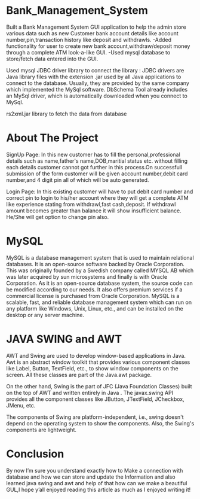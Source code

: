 # Bank_Management_System
Built a Bank Management System GUI application to help the admin store various data such as new Customer bank account details like account number,pin,transaction history like deposit and withdrawls. -Added functionality for user to create new bank account,withdraw/deposit money through a complete ATM look-a-like GUI. -Used mysql database to store/fetch data entered into the GUI.

Used mysql JDBC driver library to connect the library : JDBC drivers are Java library files with the extension .jar used by all Java applications to connect to the database. Usually, they are provided by the same company which implemented the MySql software. DbSchema Tool already includes an MySql driver, which is automatically downloaded when you connect to MySql.

rs2xml.jar library to fetch the data from database






# About The Project
SignUp Page: In this new customer has to fill the personal,professional details such as name,father's name,DOB,maritial status etc. without filling each details customer cannot got further in this process.On successfull submission of the form customer will be given account number,debit card number,and 4 digit pin all of which will be auto generated.

Login Page: In this existing customer will have to put debit card number and correct pin to login to his/her account where they will get a complete ATM like experience stating from withdrawl,fast cash,deposit. If withdrawl amount becomes greater than balance it will show insufficient balance. He/She will get option to change pin also.


# MySQL
MySQL is a database management system that is used to maintain relational databases. It is an open-source software backed by Oracle Corporation. This was originally founded by a Swedish company called MYSQL AB which was later acquired by sun microsystems and finally is with Oracle Corporation. As it is an open-source database system, the source code can be modified according to our needs. It also offers premium services if a commercial license is purchased from Oracle Corporation. MySQL is a scalable, fast, and reliable database management system which can run on any platform like Windows, Unix, Linux, etc., and can be installed on the desktop or any server machine.

# JAVA SWING and AWT
AWT and Swing are used to develop window-based applications in Java. Awt is an abstract window toolkit that provides various component classes like Label, Button, TextField, etc., to show window components on the screen. All these classes are part of the Java.awt package.

On the other hand, Swing is the part of JFC (Java Foundation Classes) built on the top of AWT and written entirely in Java . The javax.swing API provides all the component classes like JButton, JTextField, JCheckbox, JMenu, etc.

The components of Swing are platform-independent, i.e., swing doesn't depend on the operating system to show the components. Also, the Swing's components are lightweight.

# Conclusion
By now I’m sure you understand exactly how to Make a connection with database and how we can store and update the Information and also learned java swing and awt and help of that how can we make a beautiful GUL,I hope y’all enjoyed reading this article as much as I enjoyed writing it!
